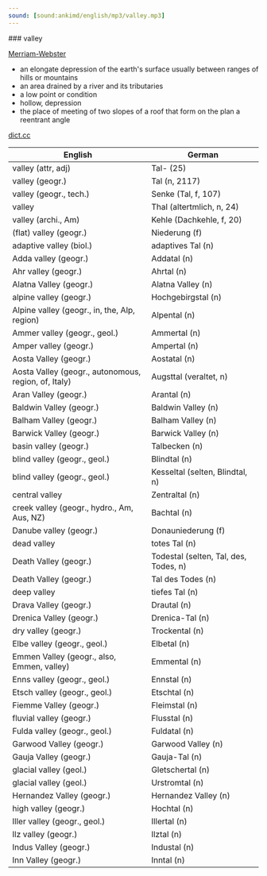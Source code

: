 ```yaml
---
sound: [sound:ankimd/english/mp3/valley.mp3]
---
```


\### valley

[Merriam-Webster](https://www.merriam-webster.com/dictionary/valley)

- an elongate depression of the earth's surface usually between ranges of hills or mountains
- an area drained by a river and its tributaries
- a low point or condition
- hollow, depression
- the place of meeting of two slopes of a roof that form on the plan a reentrant angle

[dict.cc](https://www.dict.cc/valley)

| English        | German       |
| -------------- | ------------ |
| valley (attr, adj) | Tal- (25) |
| valley (geogr.) | Tal (n, 2117) |
| valley (geogr., tech.) | Senke (Tal, f, 107) |
| valley | Thal (altertmlich, n, 24) |
| valley (archi., Am) | Kehle (Dachkehle, f, 20) |
| (flat) valley (geogr.) | Niederung (f) |
| adaptive valley (biol.) | adaptives Tal (n) |
| Adda valley (geogr.) | Addatal (n) |
| Ahr valley (geogr.) | Ahrtal (n) |
| Alatna Valley (geogr.) | Alatna Valley (n) |
| alpine valley (geogr.) | Hochgebirgstal (n) |
| Alpine valley (geogr., in, the, Alp, region) | Alpental (n) |
| Ammer valley (geogr., geol.) | Ammertal (n) |
| Amper valley (geogr.) | Ampertal (n) |
| Aosta Valley (geogr.) | Aostatal (n) |
| Aosta Valley (geogr., autonomous, region, of, Italy) | Augsttal (veraltet, n) |
| Aran Valley (geogr.) | Arantal (n) |
| Baldwin Valley (geogr.) | Baldwin Valley (n) |
| Balham Valley (geogr.) | Balham Valley (n) |
| Barwick Valley (geogr.) | Barwick Valley (n) |
| basin valley (geogr.) | Talbecken (n) |
| blind valley (geogr., geol.) | Blindtal (n) |
| blind valley (geogr., geol.) | Kesseltal (selten, Blindtal, n) |
| central valley | Zentraltal (n) |
| creek valley (geogr., hydro., Am, Aus, NZ) | Bachtal (n) |
| Danube valley (geogr.) | Donauniederung (f) |
| dead valley | totes Tal (n) |
| Death Valley (geogr.) | Todestal (selten, Tal, des, Todes, n) |
| Death Valley (geogr.) | Tal des Todes (n) |
| deep valley | tiefes Tal (n) |
| Drava Valley (geogr.) | Drautal (n) |
| Drenica Valley (geogr.) | Drenica-Tal (n) |
| dry valley (geogr.) | Trockental (n) |
| Elbe valley (geogr., geol.) | Elbetal (n) |
| Emmen Valley (geogr., also, Emmen, valley) | Emmental (n) |
| Enns valley (geogr., geol.) | Ennstal (n) |
| Etsch valley (geogr., geol.) | Etschtal (n) |
| Fiemme Valley (geogr.) | Fleimstal (n) |
| fluvial valley (geogr.) | Flusstal (n) |
| Fulda valley (geogr., geol.) | Fuldatal (n) |
| Garwood Valley (geogr.) | Garwood Valley (n) |
| Gauja Valley (geogr.) | Gauja-Tal (n) |
| glacial valley (geol.) | Gletschertal (n) |
| glacial valley (geol.) | Urstromtal (n) |
| Hernandez Valley (geogr.) | Hernandez Valley (n) |
| high valley (geogr.) | Hochtal (n) |
| Iller valley (geogr., geol.) | Illertal (n) |
| Ilz valley (geogr.) | Ilztal (n) |
| Indus Valley (geogr.) | Industal (n) |
| Inn Valley (geogr.) | Inntal (n) |
